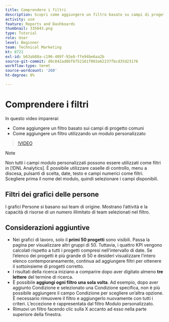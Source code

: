 ```yaml
---
title: Comprendere i filtri
description: Scopri come aggiungere un filtro basato su campi di progetto comuni e come aggiungere un filtro utilizzando un modulo personalizzato, il tutto in [!DNL  Workfront].
activity: use
feature: Reports and Dashboards
thumbnail: 335043.png
type: Tutorial
role: User
level: Beginner
team: Technical Marketing
kt: 8721
exl-id: b63ab88a-c196-489f-92e8-ffe94be6aa2b
source-git-commit: d0c842ad8bf6f52161f003a62237fbcd35d23176
workflow-type: tm+mt
source-wordcount: '260'
ht-degree: 0%

---
```


# Comprendere i filtri

In questo video imparerai:

* Come aggiungere un filtro basato sui campi di progetto comuni
* Come aggiungere un filtro utilizzando un modulo personalizzato

>[!VIDEO](https://video.tv.adobe.com/v/335043/?quality=12)

>[!NOTE]
>
>Non tutti i campi modulo personalizzati possono essere utilizzati come filtri in [!DNL Analytics]. È possibile utilizzare caselle di controllo, menu a discesa, pulsanti di scelta, date, testo e campi numerici come filtri. Scegliere prima il nome del modulo, quindi selezionare i campi disponibili.

## Filtri dei grafici delle persone

I grafici Persone si basano sui team di origine. Mostrano l’attività e la capacità di risorse di un numero illimitato di team selezionati nel filtro.

## Considerazioni aggiuntive

* Nei grafici di lavoro, solo il **primi 50 progetti** sono visibili. Passa la pagina per visualizzare altri gruppi di 50. Tuttavia, i quattro KPI vengono calcolati rispetto a tutti i progetti compresi nell’intervallo di date. Se l’elenco dei progetti è più grande di 50 e desideri visualizzare l’intero elenco contemporaneamente, continua ad aggiungere filtri per ottenere il sottoinsieme di progetti corretto.
* I risultati della ricerca iniziano a comparire dopo aver digitato almeno **tre lettere** del termine di ricerca.
* È possibile **aggiungi ogni filtro una sola volta**. Ad esempio, dopo aver aggiunto Condizione e selezionato una Condizione specifica, non è più possibile aggiungere il campo Condizione per scegliere un’altra opzione. È necessario rimuovere il filtro e aggiungerlo nuovamente con tutti i criteri. L’eccezione è rappresentata dal filtro Modulo personalizzato.
* Rimuovi un filtro facendo clic sulla X accanto ad esso nella parte superiore della finestra.
